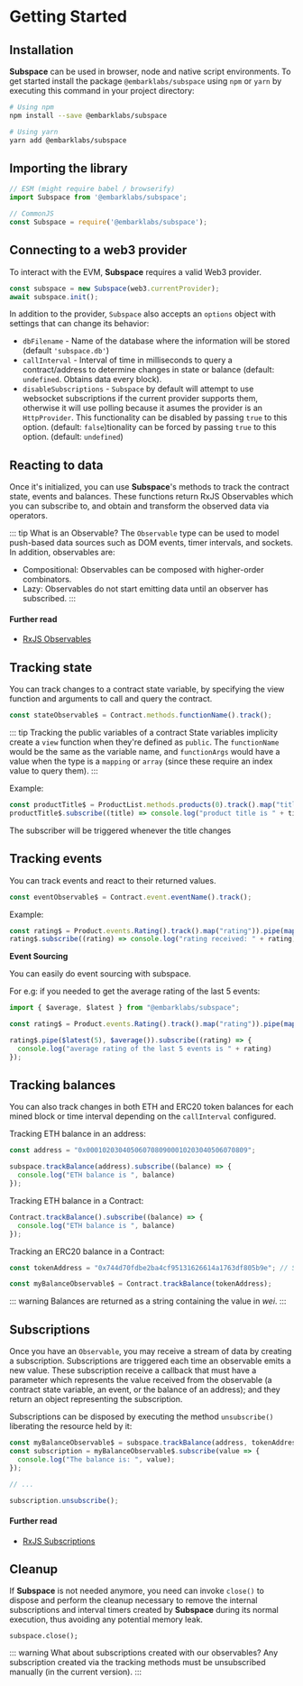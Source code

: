 # Getting Started

## Installation
**Subspace** can be used in browser, node and native script environments. To get started install the package `@embarklabs/subspace` using `npm` or `yarn` by executing this command in your project directory:
```bash
# Using npm
npm install --save @embarklabs/subspace

# Using yarn
yarn add @embarklabs/subspace 
```

## Importing the library

```js
// ESM (might require babel / browserify)
import Subspace from '@embarklabs/subspace';  

// CommonJS
const Subspace = require('@embarklabs/subspace'); 
```


## Connecting to a web3 provider
To interact with the EVM, **Subspace** requires a valid Web3 provider. 

```js
const subspace = new Subspace(web3.currentProvider);
await subspace.init();
```

In addition to the provider, `Subspace` also accepts an `options` object with settings that can change its behavior:
- `dbFilename` - Name of the database where the information will be stored (default `'subspace.db'`)
- `callInterval` - Interval of time in milliseconds to query a contract/address to determine changes in state or balance (default: `undefined`. Obtains data every block).
- `disableSubscriptions` - `Subspace` by default will attempt to use websocket subscriptions if the current provider supports them, otherwise it will use polling because it asumes the provider is an `HttpProvider`. This functionality can be disabled by passing `true` to this option. (default: `false`)tionality can be forced by passing `true` to this option. (default: `undefined`)


## Reacting to data
Once it's initialized, you can use **Subspace**'s methods to track the contract state, events and balances. These functions return RxJS Observables which you can subscribe to, and obtain and transform the observed data via operators.

::: tip What is an Observable?
The `Observable` type can be used to model push-based data sources such as DOM events, timer intervals, and sockets. In addition, observables are:
- Compositional: Observables can be composed with higher-order combinators.
- Lazy: Observables do not start emitting data until an observer has subscribed.
:::

#### Further read
- [RxJS Observables](https://rxjs-dev.firebaseapp.com/guide/observable)

## Tracking state
You can track changes to a contract state variable, by specifying the view function and arguments to call and query the contract. 
```js
const stateObservable$ = Contract.methods.functionName().track();
```

::: tip Tracking the public variables of a contract
State variables implicity create a `view` function when they're defined as `public`. The `functionName` would be the same as the variable name, and `functionArgs` would have a value when the type is a `mapping` or `array` (since these require an index value to query them).
:::

Example:

```js
const productTitle$ = ProductList.methods.products(0).track().map("title");
productTitle$.subscribe((title) => console.log("product title is " + title));
```

The subscriber will be triggered whenever the title changes

## Tracking events
You can track events and react to their returned values.
```js
const eventObservable$ = Contract.event.eventName().track();
```

Example:

```js
const rating$ = Product.events.Rating().track().map("rating")).pipe(map(x => parseInt(x)));
rating$.subscribe((rating) => console.log("rating received: " + rating));
```

**Event Sourcing**

You can easily do event sourcing with subspace.

For e.g: if you needed to get the average rating of the last 5 events:

```js
import { $average, $latest } from "@embarklabs/subspace";

const rating$ = Product.events.Rating().track().map("rating")).pipe(map(x => parseInt(x)));

rating$.pipe($latest(5), $average()).subscribe((rating) => {
  console.log("average rating of the last 5 events is " + rating)
});
```

## Tracking balances
You can also track changes in both ETH and ERC20 token balances for each mined block or time interval depending on the `callInterval` configured. 

Tracking ETH balance in an address:

```js
const address = "0x0001020304050607080900010203040506070809";

subspace.trackBalance(address).subscribe((balance) => {
  console.log("ETH balance is ", balance)
});
```

Tracking ETH balance in a Contract:

```js
Contract.trackBalance().subscribe((balance) => {
  console.log("ETH balance is ", balance)
});
```

Tracking an ERC20 balance in a Contract:

```js
const tokenAddress = "0x744d70fdbe2ba4cf95131626614a1763df805b9e"; // SNT Address

const myBalanceObservable$ = Contract.trackBalance(tokenAddress);
```

::: warning 
Balances are returned as a string containing the value in *wei*.
:::

## Subscriptions
Once you have an `Observable`, you may receive a stream of data by creating a subscription. Subscriptions are triggered each time an observable emits a new value. These subscription receive a callback that must have a parameter which represents the value received from the observable (a contract state variable, an event, or the balance of an address);  and they return an object representing the subscription.

Subscriptions can be disposed by executing the method `unsubscribe()` liberating the resource held by it:

```js
const myBalanceObservable$ = subspace.trackBalance(address, tokenAddress);
const subscription = myBalanceObservable$.subscribe(value => { 
  console.log("The balance is: ", value); 
});

// ...

subscription.unsubscribe();
```

#### Further read
- [RxJS Subscriptions](https://rxjs-dev.firebaseapp.com/guide/subscription)

## Cleanup
If **Subspace** is not needed anymore, you need can invoke `close()` to dispose and perform the cleanup necessary to remove the internal subscriptions and interval timers created by **Subspace** during its normal execution, thus avoiding any potential memory leak.

```
subspace.close();
```
::: warning What about subscriptions created with our observables?
Any subscription created via the tracking methods must be unsubscribed manually (in the current version).
:::

